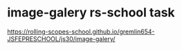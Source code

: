# image-galery rs-school task
https://rolling-scopes-school.github.io/gremlin654-JSFEPRESCHOOL/js30/image-galery/
